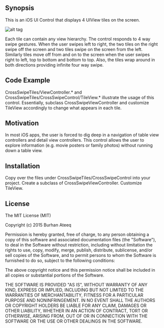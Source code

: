 ## Synopsis

This is an iOS UI Control that displays 4 UIView tiles on the screen. 

![alt tag](https://github.com/bateeq/CrossSwipe-iOS/blob/master/doc/plain.jpg)

Each tile can contain any view hierarchy. The control responds to 4 way swipe gestures. When the user swipes left to right, the two tiles on the right swipe off the screen and two tiles swipe on the screen from the left. Similarly tiles move off from and on to the screen when the user swipes right to left, top to bottom and bottom to top. Also, the tiles wrap around in both directions providing infinite four way swipe. 

## Code Example

CrossSwipeTiles/ViewController.* and CrossSwipeTiles/CrossSwipeControl/TileView.* illustrate the usage of this control. Essentially, subclass CrossSwipeViewController and customize TileView accordingly to change what appears in each tile. 

## Motivation

In most iOS apps, the user is forced to dig deep in a navigation of table view controllers and detail view controllers. This control allows the user to explore information (e.g. movie posters or family photos) without running down a table view. 

## Installation

Copy over the files under CrossSwipeTiles/CrossSwipeControl into your project. Create a subclass of CrossSwipeViewController. Customize TileView. 

## License

The MIT License (MIT)

Copyright (c) 2015 Burhan Ateeq

Permission is hereby granted, free of charge, to any person obtaining a copy
of this software and associated documentation files (the "Software"), to deal
in the Software without restriction, including without limitation the rights
to use, copy, modify, merge, publish, distribute, sublicense, and/or sell
copies of the Software, and to permit persons to whom the Software is
furnished to do so, subject to the following conditions:

The above copyright notice and this permission notice shall be included in
all copies or substantial portions of the Software.

THE SOFTWARE IS PROVIDED "AS IS", WITHOUT WARRANTY OF ANY KIND, EXPRESS OR
IMPLIED, INCLUDING BUT NOT LIMITED TO THE WARRANTIES OF MERCHANTABILITY,
FITNESS FOR A PARTICULAR PURPOSE AND NONINFRINGEMENT. IN NO EVENT SHALL THE
AUTHORS OR COPYRIGHT HOLDERS BE LIABLE FOR ANY CLAIM, DAMAGES OR OTHER
LIABILITY, WHETHER IN AN ACTION OF CONTRACT, TORT OR OTHERWISE, ARISING FROM,
OUT OF OR IN CONNECTION WITH THE SOFTWARE OR THE USE OR OTHER DEALINGS IN
THE SOFTWARE.